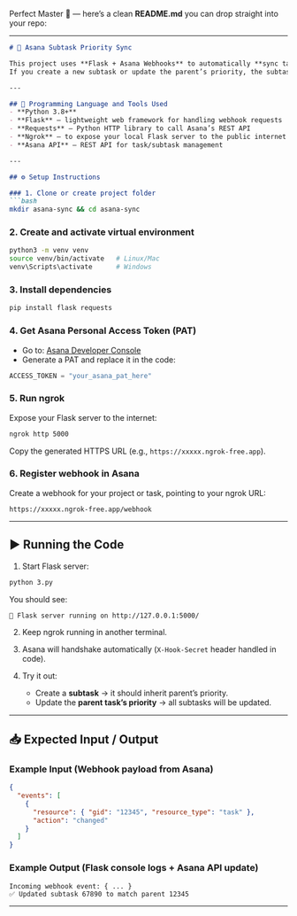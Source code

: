 Perfect Master 👑 — here’s a clean **README.md** you can drop straight into your repo:

---

````markdown
# 🔄 Asana Subtask Priority Sync

This project uses **Flask + Asana Webhooks** to automatically **sync task priority from parent tasks to their subtasks**.  
If you create a new subtask or update the parent’s priority, the subtasks will inherit the same priority value.  

---

## 🔧 Programming Language and Tools Used
- **Python 3.8+**
- **Flask** – lightweight web framework for handling webhook requests
- **Requests** – Python HTTP library to call Asana’s REST API
- **Ngrok** – to expose your local Flask server to the public internet (so Asana can reach it)
- **Asana API** – REST API for task/subtask management

---

## ⚙️ Setup Instructions

### 1. Clone or create project folder
```bash
mkdir asana-sync && cd asana-sync
````

### 2. Create and activate virtual environment

```bash
python3 -m venv venv
source venv/bin/activate   # Linux/Mac
venv\Scripts\activate      # Windows
```

### 3. Install dependencies

```bash
pip install flask requests
```

### 4. Get Asana Personal Access Token (PAT)

* Go to: [Asana Developer Console](https://app.asana.com/0/developer-console)
* Generate a PAT and replace it in the code:

```python
ACCESS_TOKEN = "your_asana_pat_here"
```

### 5. Run ngrok

Expose your Flask server to the internet:

```bash
ngrok http 5000
```

Copy the generated HTTPS URL (e.g., `https://xxxxx.ngrok-free.app`).

### 6. Register webhook in Asana

Create a webhook for your project or task, pointing to your ngrok URL:

```
https://xxxxx.ngrok-free.app/webhook
```

---

## ▶️ Running the Code

1. Start Flask server:

```bash
python 3.py
```

You should see:

```
🚀 Flask server running on http://127.0.0.1:5000/
```

2. Keep ngrok running in another terminal.

3. Asana will handshake automatically (`X-Hook-Secret` header handled in code).

4. Try it out:

   * Create a **subtask** → it should inherit parent’s priority.
   * Update the **parent task’s priority** → all subtasks will be updated.

---

## 📥 Expected Input / Output

### Example Input (Webhook payload from Asana)

```json
{
  "events": [
    {
      "resource": { "gid": "12345", "resource_type": "task" },
      "action": "changed"
    }
  ]
}
```

### Example Output (Flask console logs + Asana API update)

```
Incoming webhook event: { ... }
✅ Updated subtask 67890 to match parent 12345
```

---

